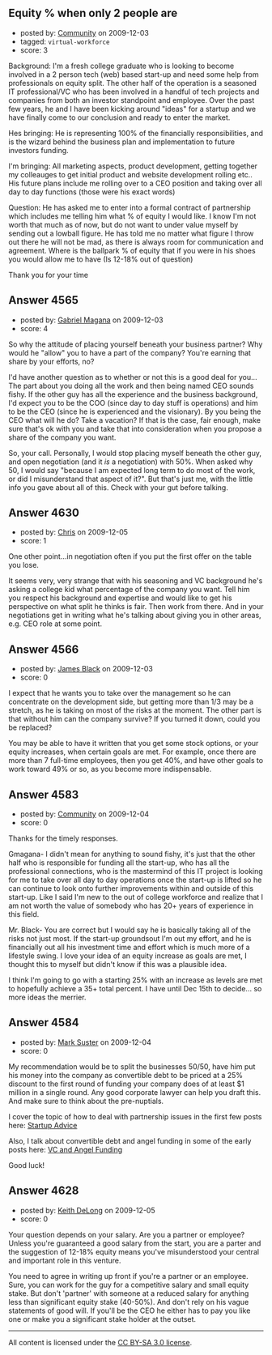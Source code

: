 ## Equity % when only 2 people are

- posted by: [Community](https://stackexchange.com/users/-1/-1-community) on 2009-12-03
- tagged: `virtual-workforce`
- score: 3

Background: I'm a fresh college graduate who is looking to become involved in a 2 person tech (web) based start-up and need some help from professionals on equity split.  The other half of the operation is a seasoned IT professional/VC who has been involved in a handful of tech projects and companies from both an investor standpoint and employee.  Over the past few years, he and I have been kicking around "ideas" for a startup and we have finally come to our conclusion and ready to enter the market.

Hes bringing:  He is representing 100% of the financially responsibilities, and is the wizard behind the business plan and implementation to future investors funding.

I'm bringing: All marketing aspects, product development, getting together my colleauges to get initial product and website development rolling etc..  His future plans include me rolling over to a CEO position and taking over all day to day functions (those were his exact words) 


Question: He has asked me to enter into a formal contract of partnership which includes me telling him what % of equity I would like.  I know I'm not worth that much as of now, but do not want to under value myself by sending out a lowball figure.  He has told me no matter what figure I throw out there he will not be mad, as there is always room for communication and agreement.  Where is the ballpark % of equity that if you were in his shoes you would allow me to have (Is 12-18% out of question)


Thank you for your time


## Answer 4565

- posted by: [Gabriel Magana](https://stackexchange.com/users/-1/1158-gabriel-magana) on 2009-12-03
- score: 4

So why the attitude of placing yourself beneath your business partner?  Why would he "allow" you to have a part of the company?  You're earning that share by your efforts, no?

I'd have another question as to whether or not this is a good deal for you...  The part about you doing all the work and then being named CEO sounds fishy.  If the other guy has all the experience and the business background, I'd expect you to be the COO (since day to day stuff is operations) and him to be the CEO (since he is experienced and the visionary).  By you being the CEO what will he do?  Take a vacation?  If that is the case, fair enough, make sure that's ok with you and take that into consideration when you propose a share of the company you want.

So, your call.  Personally, I would stop placing myself beneath the other guy, and open negotiation (and it _is_ a negotiation) with 50%.  When asked why 50, I would say "because I am expected long term to do most of the work, or did I misunderstand that aspect of it?".  But that's just me, with the little info you gave about all of this.  Check with your gut before talking.


## Answer 4630

- posted by: [Chris](https://stackexchange.com/users/-1/412-chris) on 2009-12-05
- score: 1

One other point...in negotiation often if you put the first offer on the table you lose. 

It seems very, very strange that with his seasoning and VC background he's asking a college kid what percentage of the company you want. Tell him you respect his background and expertise and would like to get his perspective on what split he thinks is fair. Then work from there. And in your negotiations get in writing what he's talking about giving you in other areas, e.g. CEO role at some point.


## Answer 4566

- posted by: [James Black](https://stackexchange.com/users/-1/1074-james-black) on 2009-12-03
- score: 0

I expect that he wants you to take over the management so he can concentrate on the development side, but getting more than 1/3 may be a stretch, as he is taking on most of the risks at the moment.  The other part is that without him can the company survive?  If you turned it down, could you be replaced?

You may be able to have it written that you get some stock options, or your equity increases, when certain goals are met. For example, once there are more than 7 full-time employees, then you get 40%, and have other goals to work toward 49% or so, as you become more indispensable. 


## Answer 4583

- posted by: [Community](https://stackexchange.com/users/-1/-1-community) on 2009-12-04
- score: 0

Thanks for the timely responses.  

Gmagana- I didn't mean for anything to sound fishy, it's just that the other half who is responsible for funding all the start-up, who has all the professional connections, who is the mastermind of this IT project is looking for me to take over all day to day operations once the start-up is lifted so he can continue to look onto further improvements within and outside of this start-up.  Like I said I'm new to the out of college workforce and realize that I am not worth the value of somebody who has 20+ years of experience in this field.  

Mr. Black- You are correct but I would say he is basically taking all of the risks not just most.  If the start-up groundsout I'm out my effort, and he is financially out all his investment time and effort which is much more of a lifestyle swing.  I love your idea of an equity increase as goals are met, I thought this to myself but didn't know if this was a plausible idea.  

I think I'm going to go with a starting 25% with an increase as levels are met to hopefully achieve a 35+ total percent.  I have until Dec 15th to decide... so more ideas the merrier.


## Answer 4584

- posted by: [Mark Suster](https://stackexchange.com/users/-1/527-mark-suster) on 2009-12-04
- score: 0

<p>My recommendation would be to split the  businesses 50/50, have him put his money into the company as convertible debt to be priced at a 25% discount to the first round of funding your company does of at least $1 million in a single round.  Any good corporate lawyer can help you draft this.  And make sure to think about the pre-nuptials.</p>

<p>I cover the topic of how to deal with partnership issues in the first few posts here: <a href="http://www.bothsidesofthetable.com/on-entrepeneurship/" rel="nofollow">Startup Advice</a></p>

<p>Also, I talk about convertible debt and angel funding in some of the early posts here: <a href="http://www.bothsidesofthetable.com/pitching-a-vc/" rel="nofollow">VC and Angel Funding</a></p>

<p>Good luck!</p>



## Answer 4628

- posted by: [Keith DeLong](https://stackexchange.com/users/-1/888-keith-delong) on 2009-12-05
- score: 0

Your question depends on your salary. Are you a partner or employee? Unless you're guaranteed a good salary from the start, you are a parter and the suggestion of 12-18% equity means you've misunderstood your central and important role in this venture. 

You need to agree in writing up front if you're a partner or an employee. Sure, you can work for the guy for a competitive salary and small equity stake. But don't 'partner' with someone at a reduced salary for anything less than significant equity stake (40-50%). And don't rely on his vague statements of good will. If you'll be the CEO he either has to pay you like one or make you a significant stake holder at the outset.




---

All content is licensed under the [CC BY-SA 3.0 license](https://creativecommons.org/licenses/by-sa/3.0/).
